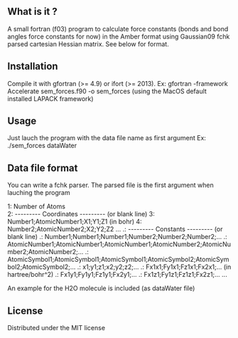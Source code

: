 ## What is it ?

A small fortran (f03) program to calculate force constants (bonds and bond angles force constants for now) in the Amber format using Gaussian09 fchk parsed cartesian Hessian matrix. See below for format.

## Installation

Compile it with gfortran (>= 4.9) or ifort (>= 2013).
Ex: gfortran -framework Accelerate sem_forces.f90 -o sem_forces (using the MacOS default installed LAPACK framework)

## Usage

Just lauch the program with the data file name as first argument
Ex: ./sem_forces dataWater


## Data file format

You can write a fchk parser.
The parsed file is the first argument when lauching the program

1: Number of Atoms  
2: --------- Coordinates --------- (or blank line)
3: Number1;AtomicNumber1;X1;Y1;Z1  (in bohr)
4: Number2;AtomicNumber2;X2;Y2;Z2
...
.: --------- Constants --------- (or blank line)
.: Number1;Number1;Number1;Number2;Number2;Number2;...
.: AtomicNumber1;AtomicNumber1;AtomicNumber1;AtomicNumber2;AtomicNumber2;AtomicNumber2;...
.: AtomicSymbol1;AtomicSymbol1;AtomicSymbol1;AtomicSymbol2;AtomicSymbol2;AtomicSymbol2;...
.: x1;y1;z1;x2;y2;z2;...
.: Fx1x1;Fy1x1;Fz1x1;Fx2x1;...   (in hartree/bohr^2)
.: Fx1y1;Fy1y1;Fz1y1;Fx2y1;...
.: Fx1z1;Fy1z1;Fz1z1;Fx2z1;...
...  

An example for the H2O molecule is included (as dataWater file)

## License

Distributed under the MIT license